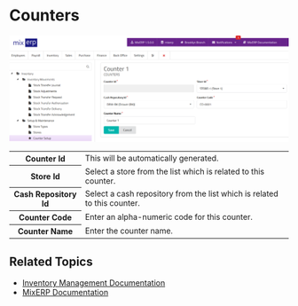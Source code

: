 # Counters

![Counters](images/counters.png)

<table class="ui padded compact attached small blue table">
    <tr>
        <th>
            Counter Id
        </th>
        <td>
            This will be automatically generated.
        </td>
    </tr>
    <tr>
        <th>
            Store Id
        </th>
        <td>
            Select a store from the list which is related to this counter.
        </td>
    </tr>
    <tr>
        <th>
            Cash Repository Id
        </th>
        <td>
            Select a cash repository from the list which is
            related to this counter.
        </td>
    </tr>
    <tr>
        <th>
            Counter Code
        </th>
        <td>
            Enter an alpha-numeric code for this counter.
        </td>
    </tr>
    <tr>
        <th>
            Counter Name
        </th>
        <td>
            Enter the counter name.
        </td>
    </tr>
</table>

## Related Topics
* [Inventory Management Documentation](index.md)
* [MixERP Documentation](../index.md)
